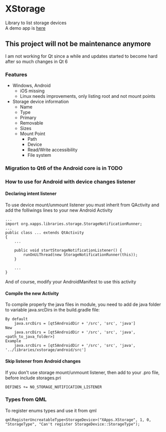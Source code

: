 # XStorage
Library to list storage devices<br/>
A demo app is [here](https://github.com/CamiloDelReal/xstorage_demo)

## This project will not be maintenance anymore
I am not working for Qt since a while and updates started to become hard after so much changes in Qt 6

### Features
- Windows, Android
  * iOS missing
  * Linux needs improvements, only listing root and not mount points
- Storage device information
  * Name
  * Type
  * Primary
  * Removable
  * Sizes
  * Mount Point
    - Path
	- Device
	- Read/Write accessibility
	- File system
	
### Migration to Qt6 of the Android core is in TODO

### How to use for Android with device changes listener

#### Declaring intent listener

To use device mount/unmount listener you must inherit from QActivity and add the folliwings lines to your new Android Activity

	...
	import org.xapps.libraries.storage.StorageNotificationRunner;
	...
	public class ... extends QtActivity
	{
		...

		public void startStorageNotificationListener() {
			runOnUiThread(new StorageNotificationRunner(this));
		}

		...
	}

And of course, modify your AndroidManifest to use this activity

#### Compile the new Activity

To compile properly the java files in module, you need to add de java folder to variable java.srcDirs
in the build.gradle file:

	By default
		java.srcDirs = [qt5AndroidDir + '/src', 'src', 'java']
	New
		java.srcDirs = [qt5AndroidDir + '/src', 'src', 'java', <path_to_java_folder>]
	Example
		java.srcDirs = [qt5AndroidDir + '/src', 'src', 'java', '../libraries/xstorage/android/src']
		
#### Skip listener from Android changes

If you don't use storage mount/unmount listener, then add to your .pro file, before include storages.pri

    DEFINES += NO_STORAGE_NOTIFICATION_LISTENER
		
### Types from QML

To register enums types and use it from qml

    qmlRegisterUncreatableType<StorageDevice>("XApps.XStorage", 1, 0, "StorageType", "Can't register StorageDevice::StorageType");
	